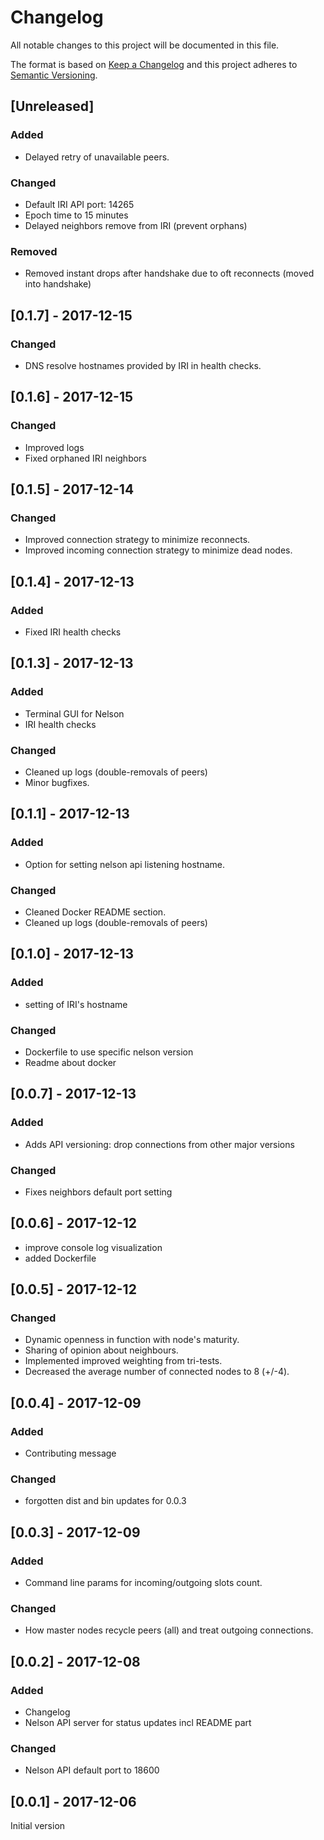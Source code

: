 # Changelog
All notable changes to this project will be documented in this file.

The format is based on [Keep a Changelog](http://keepachangelog.com/en/1.0.0/)
and this project adheres to [Semantic Versioning](http://semver.org/spec/v2.0.0.html).

## [Unreleased]

### Added
- Delayed retry of unavailable peers.

### Changed
- Default IRI API port: 14265
- Epoch time to 15 minutes
- Delayed neighbors remove from IRI (prevent orphans)

### Removed
- Removed instant drops after handshake due to oft reconnects (moved into handshake)

## [0.1.7] - 2017-12-15

### Changed
- DNS resolve hostnames provided by IRI in health checks.

## [0.1.6] - 2017-12-15

### Changed
- Improved logs
- Fixed orphaned IRI neighbors

## [0.1.5] - 2017-12-14

### Changed
- Improved connection strategy to minimize reconnects.
- Improved incoming connection strategy to minimize dead nodes.

## [0.1.4] - 2017-12-13

### Added
- Fixed IRI health checks

## [0.1.3] - 2017-12-13

### Added
- Terminal GUI for Nelson
- IRI health checks

### Changed
- Cleaned up logs (double-removals of peers)
- Minor bugfixes.


## [0.1.1] - 2017-12-13

### Added
- Option for setting nelson api listening hostname.

### Changed
- Cleaned Docker README section.
- Cleaned up logs (double-removals of peers)

## [0.1.0] - 2017-12-13

### Added
- setting of IRI's hostname

### Changed
- Dockerfile to use specific nelson version
- Readme about docker

## [0.0.7] - 2017-12-13

### Added
- Adds API versioning: drop connections from other major versions

### Changed
- Fixes neighbors default port setting

## [0.0.6] - 2017-12-12
- improve console log visualization
- added Dockerfile

## [0.0.5] - 2017-12-12

### Changed
- Dynamic openness in function with node's maturity.
- Sharing of opinion about neighbours.
- Implemented improved weighting from tri-tests.
- Decreased the average number of connected nodes to 8 (+/-4).


## [0.0.4] - 2017-12-09

### Added
- Contributing message

### Changed
- forgotten dist and bin updates for 0.0.3

## [0.0.3] - 2017-12-09

### Added
- Command line params for incoming/outgoing slots count.

### Changed
- How master nodes recycle peers (all) and treat outgoing connections.

## [0.0.2] - 2017-12-08

### Added
- Changelog
- Nelson API server for status updates incl README part

### Changed
- Nelson API default port to 18600


## [0.0.1] - 2017-12-06
Initial version
